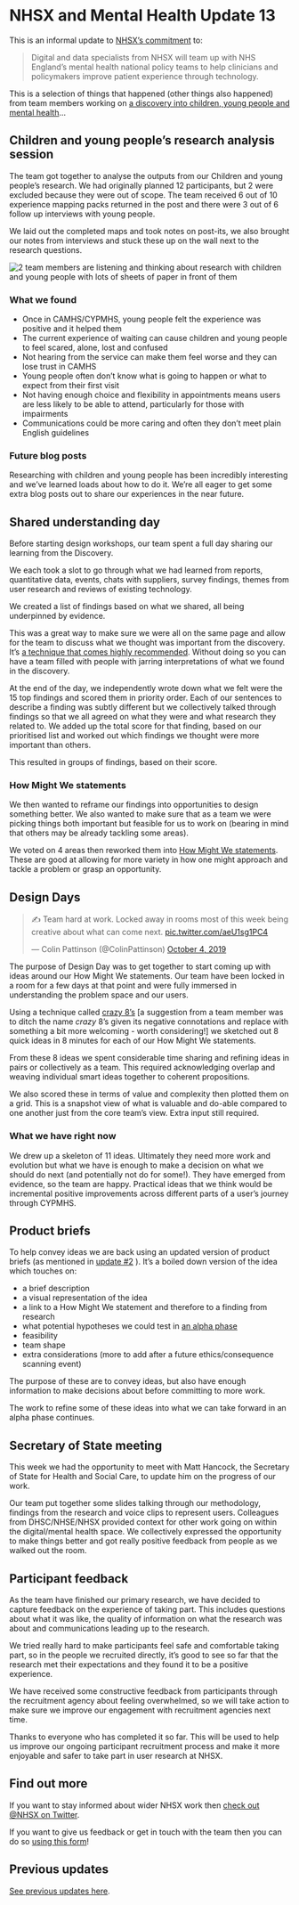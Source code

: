 # NHSX and Mental Health Update 13

This is an informal update to [NHSX’s commitment](https://www.gov.uk/government/news/nhsx-digital-experts-will-be-part-of-cancer-and-mental-health-teams) to:
> Digital and data specialists from NHSX will team up with NHS England’s mental health national policy teams to help clinicians and policymakers improve patient experience through technology.

This is a selection of things that happened (other things also happened) from team members working on [a discovery into children, young people and mental health](https://nhsx.github.io/Mental-Health/0/)...

## Children and young people’s research analysis session
The team got together to analyse the outputs from our Children and young people’s research. We had originally planned 12 participants, but 2 were excluded because they were out of scope. The team received 6 out of 10 experience mapping packs returned in the post and there were 3 out of 6 follow up interviews with young people. 

We laid out the completed maps and took notes on post-its, we also brought our notes from interviews and stuck these up on the wall next to the research questions.

![2 team members are listening and thinking about research with children and young people with lots of sheets of paper in front of them](https://raw.githubusercontent.com/nhsx/Mental-Health/master/images/research%20analysis.JPG)

### What we found
- Once in CAMHS/CYPMHS, young people felt the experience was positive and it helped them
- The current experience of waiting can cause children and young people to feel scared, alone, lost and confused
- Not hearing from the service can make them feel worse and they can lose trust in CAMHS  
- Young people often don’t know what is going to happen or what to expect from their first visit
- Not having enough choice and flexibility in appointments means users are less likely to be able to attend, particularly for those with impairments
- Communications could be more caring and often they don’t meet plain English guidelines

### Future blog posts
Researching with children and young people has been incredibly interesting and we’ve learned loads about how to do it. We’re all eager to get some extra blog posts out to share our experiences in the near future.

## Shared understanding day
Before starting design workshops, our team spent a full day sharing our learning from the Discovery. 

We each took a slot to go through what we had learned from reports, quantitative data, events, chats with suppliers, survey findings, themes from user research and reviews of existing technology. 

We created a list of findings based on what we shared, all being underpinned by evidence.

This was a great way to make sure we were all on the same page and allow for the team to discuss what we thought was important from the discovery. It’s [a technique that comes highly recommended](http://www.myddelton.co.uk/blog/finishing-off-a-discovery). Without doing so you can have a team filled with people with jarring interpretations of what we found in the discovery.

At the end of the day, we independently wrote down what we felt were the 15 top findings and scored them in priority order. Each of our sentences to describe a finding was subtly different but we collectively talked through findings so that we all agreed on what they were and what research they related to. We added up the total score for that finding, based on our prioritised list and worked out which findings we thought were more important than others.

This resulted in groups of findings, based on their score. 

### How Might We statements
We then wanted to reframe our findings into opportunities to design something better. We also wanted to make sure that as a team we were picking things both important but feasible for us to work on (bearing in mind that others may be already tackling some areas).

We voted on 4 areas then reworked them into [How Might We statements](http://www.designkit.org/methods/3). These are good at allowing for more variety in how one might approach and tackle a problem or grasp an opportunity.

## Design Days
<blockquote class="twitter-tweet" data-lang="en"><p lang="en" dir="ltr">✍️ Team hard at work. Locked away in rooms most of this week being creative about what can come next. <a href="https://t.co/aeU1sg1PC4">pic.twitter.com/aeU1sg1PC4</a></p>&mdash; Colin Pattinson (@ColinPattinson) <a href="https://twitter.com/ColinPattinson/status/1180085426264117251?ref_src=twsrc%5Etfw">October 4, 2019</a></blockquote>
<script async src="https://platform.twitter.com/widgets.js" charset="utf-8"></script>

The purpose of Design Day was to get together to start coming up with ideas around our How Might We statements. Our team have been locked in a room for a few days at that point and were fully immersed in understanding the problem space and our users. 

Using a technique called [crazy 8’s](https://designsprintkit.withgoogle.com/methodology/phase3-sketch/crazy-eights) [a suggestion from a team member was to ditch the name _crazy_ 8’s given its negative connotations and replace with something a bit more welcoming - worth considering!] we sketched out 8 quick ideas in 8 minutes for each of our How Might We statements.

From these 8 ideas we spent considerable time sharing and refining ideas in pairs or collectively as a team. This required acknowledging overlap and weaving individual smart ideas together to coherent propositions.

We also scored these in terms of value and complexity then plotted them on a grid. This is a snapshot view of what is valuable and do-able compared to one another just from the core team’s view. Extra input still required.

### What we have right now
We drew up a skeleton of 11 ideas. Ultimately they need more work and evolution but what we have is enough to make a decision on what we should do next (and potentially not do for some!). They have emerged from evidence, so the team are happy. Practical ideas that we think would be incremental positive improvements across different parts of a user’s journey through CYPMHS.

## Product briefs
To help convey ideas we are back using an updated version of product briefs (as mentioned in [update #2](https://nhsx.github.io/Mental-Health/2/) ). It’s a boiled down version of the idea which touches on:
- a brief description
- a visual representation of the idea
- a link to a How Might We statement and therefore to a finding from research
- what potential hypotheses we could test in [an alpha phase](https://www.gov.uk/service-manual/agile-delivery/how-the-alpha-phase-works)
- feasibility
- team shape
- extra considerations (more to add after a future ethics/consequence scanning event)

The purpose of these are to convey ideas, but also have enough information to make decisions about before committing to more work.

The work to refine some of these ideas into what we can take forward in an alpha phase continues.

## Secretary of State meeting
This week we had the opportunity to meet with Matt Hancock, the Secretary of State for Health and Social Care, to update him on the progress of our work.

Our team put together some slides talking through our methodology, findings from the research and voice clips to represent users. Colleagues from DHSC/NHSE/NHSX provided context for other work going on within the digital/mental health space. We collectively expressed the opportunity to make things better and got really positive feedback from people as we walked out the room.  
 
## Participant feedback
As the team have finished our primary research, we have decided to capture feedback on the experience of taking part. This includes questions about what it was like, the quality of information on what the research was about and communications leading up to the research.

We tried really hard to make participants feel safe and comfortable taking part, so in the people we recruited directly, it’s good to see so far that the research met their expectations and they found it to be a positive experience.

We have received some constructive feedback from participants through the recruitment agency about feeling overwhelmed, so we will take action to make sure we improve our engagement with recruitment agencies next time.

Thanks to everyone who has completed it so far. This will be used to help us improve our ongoing participant recruitment process and make it more enjoyable and safer to take part in user research at NHSX.

## Find out more
If you want to stay informed about wider NHSX work then [check out @NHSX on Twitter](https://twitter.com/nhsx?lang=en).

If you want to give us feedback or get in touch with the team then you can do so [using this form](https://docs.google.com/forms/d/e/1FAIpQLScR8Glu3ja-BC4UD8Xfu_wAbtHO4Wm67S45RKe0F_Vob5URag/viewform?usp=sf_link)!

## Previous updates
[See previous updates here](https://nhsx.github.io/Mental-Health/).
